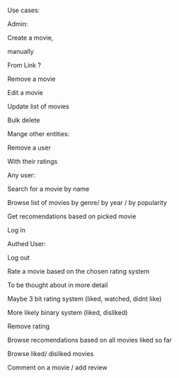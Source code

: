 
Use cases:

Admin:

Create a movie,

manually

From Link ?

Remove a movie

Edit a movie



Update list of movies

Bulk delete



Mange other entities:

Remove a user

With their ratings





Any user:

Search for a movie by name

Browse list of movies by genre/ by year / by popularity



Get recomendations based on picked movie

Log in





Authed User:

Log out

Rate a movie based on the chosen rating system

To be thought about in more detail

Maybe 3 bit rating system (liked, watched, didnt like)

More likely binary system (liked, disliked)

Remove rating

Browse recomendations based on all movies liked so far

Browse liked/ disliked movies

Comment on a movie / add review 